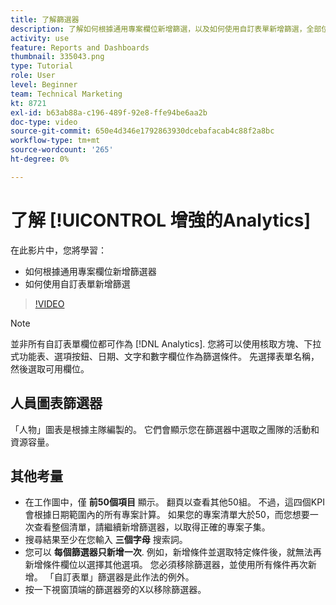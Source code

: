 ```yaml
---
title: 了解篩選器
description: 了解如何根據通用專案欄位新增篩選，以及如何使用自訂表單新增篩選，全部位於 [!UICONTROL 增強的Analytics].
activity: use
feature: Reports and Dashboards
thumbnail: 335043.png
type: Tutorial
role: User
level: Beginner
team: Technical Marketing
kt: 8721
exl-id: b63ab88a-c196-489f-92e8-ffe94be6aa2b
doc-type: video
source-git-commit: 650e4d346e1792863930dcebafacab4c88f2a8bc
workflow-type: tm+mt
source-wordcount: '265'
ht-degree: 0%

---
```


# 了解 [!UICONTROL 增強的Analytics]

在此影片中，您將學習：

* 如何根據通用專案欄位新增篩選器
* 如何使用自訂表單新增篩選

>[!VIDEO](https://video.tv.adobe.com/v/335043/?quality=12&learn=on)

>[!NOTE]
>
>並非所有自訂表單欄位都可作為 [!DNL Analytics]. 您將可以使用核取方塊、下拉式功能表、選項按鈕、日期、文字和數字欄位作為篩選條件。 先選擇表單名稱，然後選取可用欄位。

## 人員圖表篩選器

「人物」圖表是根據主隊編製的。 它們會顯示您在篩選器中選取之團隊的活動和資源容量。

## 其他考量

* 在工作圖中，僅 **前50個項目** 顯示。 翻頁以查看其他50組。 不過，這四個KPI會根據日期範圍內的所有專案計算。 如果您的專案清單大於50，而您想要一次查看整個清單，請繼續新增篩選器，以取得正確的專案子集。
* 搜尋結果至少在您輸入 **三個字母** 搜索詞。
* 您可以 **每個篩選器只新增一次**. 例如，新增條件並選取特定條件後，就無法再新增條件欄位以選擇其他選項。 您必須移除篩選器，並使用所有條件再次新增。 「自訂表單」篩選器是此作法的例外。
* 按一下視窗頂端的篩選器旁的X以移除篩選器。
